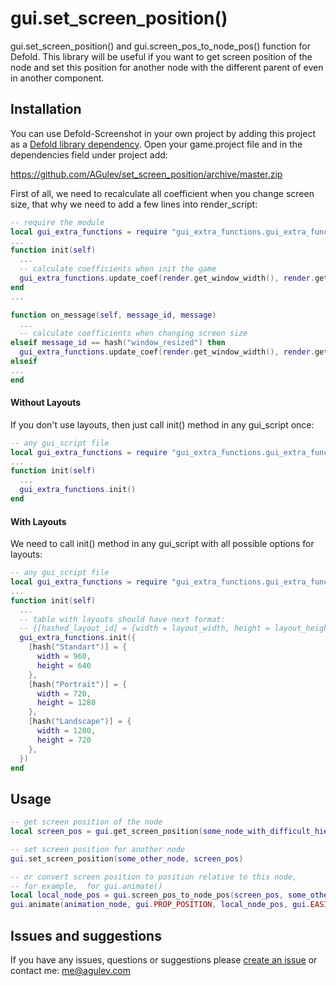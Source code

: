 # gui.set_screen_position()

gui.set_screen_position() and gui.screen_pos_to_node_pos() function for Defold.
This library will be useful if you want to get screen position of the node and set this position for another node with the different parent of even in another component.

## Installation
You can use Defold-Screenshot in your own project by adding this project as a [Defold library dependency](http://www.defold.com/manuals/libraries/). Open your game.project file and in the dependencies field under project add:

  https://github.com/AGulev/set_screen_position/archive/master.zip


First of all, we need to recalculate all coefficient when you change screen size, that why we need to add a few lines into render_script:

```lua
-- require the module
local gui_extra_functions = require "gui_extra_functions.gui_extra_functions"
...
function init(self)
  ...
  -- calculate coefficients when init the game
  gui_extra_functions.update_coef(render.get_window_width(), render.get_window_height())
end
...

function on_message(self, message_id, message)
  ...
  -- calculate coefficients when changing screen size
elseif message_id == hash("window_resized") then
  gui_extra_functions.update_coef(render.get_window_width(), render.get_window_height())
elseif
...
end
```

#### Without Layouts

If you don't use layouts, then just call init() method in any gui_script once:
```lua
-- any gui_script file
local gui_extra_functions = require "gui_extra_functions.gui_extra_functions"
...
function init(self)
  ...
  gui_extra_functions.init()
end
```

#### With Layouts

We need to call init() method in any gui_script with all possible options for layouts:
```lua
-- any gui_script file
local gui_extra_functions = require "gui_extra_functions.gui_extra_functions"
...
function init(self)
  ...
  -- table with layouts should have next format:
  -- {[hashed_layout_id] = {width = layout_width, height = layout_height} }
  gui_extra_functions.init({
    [hash("Standart")] = {
      width = 960,
      height = 640
    },
    [hash("Portrait")] = {
      width = 720,
      height = 1280
    },
    [hash("Landscape")] = {
      width = 1280,
      height = 720
    },
  })
end
```
## Usage

```lua
-- get screen position of the node
local screen_pos = gui.get_screen_position(some_node_with_difficult_hierarchy)

-- set screen position for another node
gui.set_screen_position(some_other_node, screen_pos)

-- or convert screen position to position relative to this node,
-- for example,  for gui.animate()
local local_node_pos = gui.screen_pos_to_node_pos(screen_pos, some_other_node)
gui.animate(animation_node, gui.PROP_POSITION, local_node_pos, gui.EASING_LINEAR, 1)
```


## Issues and suggestions

If you have any issues, questions or suggestions please [create an issue](https://github.com/agulev/jstodef/issues) or contact me: me@agulev.com
